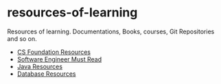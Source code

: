 # resources-of-learning
Resources of learning. Documentations, Books, courses, Git Repositories and so on.

- [CS Foundation Resources](%23cs-foundations.md)
- [Software Engineer Must Read]($software-engineer-must-read.md)
- [Java Resources](java-resources.md)
- [Database Resources](database-resources.md)
